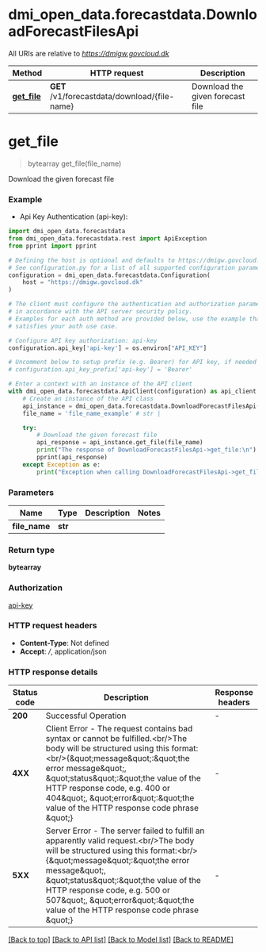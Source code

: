 # dmi_open_data.forecastdata.DownloadForecastFilesApi

All URIs are relative to *https://dmigw.govcloud.dk*

Method | HTTP request | Description
------------- | ------------- | -------------
[**get_file**](DownloadForecastFilesApi.md#get_file) | **GET** /v1/forecastdata/download/{file-name} | Download the given forecast file


# **get_file**
> bytearray get_file(file_name)

Download the given forecast file

### Example

* Api Key Authentication (api-key):

```python
import dmi_open_data.forecastdata
from dmi_open_data.forecastdata.rest import ApiException
from pprint import pprint

# Defining the host is optional and defaults to https://dmigw.govcloud.dk
# See configuration.py for a list of all supported configuration parameters.
configuration = dmi_open_data.forecastdata.Configuration(
    host = "https://dmigw.govcloud.dk"
)

# The client must configure the authentication and authorization parameters
# in accordance with the API server security policy.
# Examples for each auth method are provided below, use the example that
# satisfies your auth use case.

# Configure API key authorization: api-key
configuration.api_key['api-key'] = os.environ["API_KEY"]

# Uncomment below to setup prefix (e.g. Bearer) for API key, if needed
# configuration.api_key_prefix['api-key'] = 'Bearer'

# Enter a context with an instance of the API client
with dmi_open_data.forecastdata.ApiClient(configuration) as api_client:
    # Create an instance of the API class
    api_instance = dmi_open_data.forecastdata.DownloadForecastFilesApi(api_client)
    file_name = 'file_name_example' # str | 

    try:
        # Download the given forecast file
        api_response = api_instance.get_file(file_name)
        print("The response of DownloadForecastFilesApi->get_file:\n")
        pprint(api_response)
    except Exception as e:
        print("Exception when calling DownloadForecastFilesApi->get_file: %s\n" % e)
```



### Parameters


Name | Type | Description  | Notes
------------- | ------------- | ------------- | -------------
 **file_name** | **str**|  | 

### Return type

**bytearray**

### Authorization

[api-key](../README.md#api-key)

### HTTP request headers

 - **Content-Type**: Not defined
 - **Accept**: */*, application/json

### HTTP response details

| Status code | Description | Response headers |
|-------------|-------------|------------------|
**200** | Successful Operation |  -  |
**4XX** | Client Error - The request contains bad syntax or cannot be fulfilled.&lt;br/&gt;The body will be structured using this format:&lt;br/&gt;{\&quot;message\&quot;:\&quot;the error message\&quot;, \&quot;status\&quot;:\&quot;the value of the HTTP response code, e.g. 400 or 404\&quot;, \&quot;error\&quot;:\&quot;the value of the HTTP response code phrase \&quot;} |  -  |
**5XX** | Server Error - The server failed to fulfill an apparently valid request.&lt;br/&gt;The body will be structured using this format:&lt;br/&gt;{\&quot;message\&quot;:\&quot;the error message\&quot;, \&quot;status\&quot;:\&quot;the value of the HTTP response code, e.g. 500 or 507\&quot;, \&quot;error\&quot;:\&quot;the value of the HTTP response code phrase \&quot;} |  -  |

[[Back to top]](#) [[Back to API list]](../README.md#documentation-for-api-endpoints) [[Back to Model list]](../README.md#documentation-for-models) [[Back to README]](../README.md)

